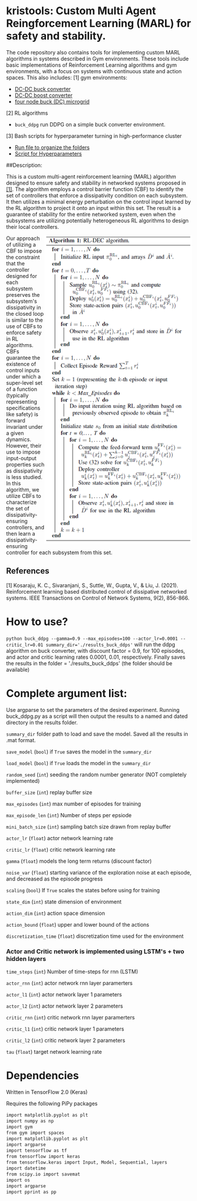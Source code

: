 # kristools: Custom Multi Agent Reingforcement Learning (MARL) for safety and stability.

The code repository also contains tools for implementing custom MARL algorithms in systems described in Gym environments. These tools include basic implementations of Reinforcement Learning algorithms and gym environments, with a focus on systems with continuous state and action spaces. This also includes:
[1] gym environments:
- [DC-DC buck converter](rl/gym_env/buck.py)
- [DC-DC boost converter](rl/gym_env/boost.py)
- [four node buck (DC) microgrid](rl/gym_env/buck_microgrid.py)

[2] RL algorithms
- ```buck_ddpg``` run DDPG on a simple buck converter environment. 

[3] Bash scripts for hyperparameter turning in high-performance cluster 
- [Run file to  organize the folders](https://github.com/asokraju/kristools/blob/e41eb5ff0f6b6ded45129a322c609c47ea5cf041/my_scripts/gpu_batch.sh)
- [Script for Hyperparameters](https://github.com/asokraju/kristools/blob/e41eb5ff0f6b6ded45129a322c609c47ea5cf041/my_scripts/run_script.sh)

##Description:

This is a custom multi-agent reinforcement learning (MARL) algorithm designed to ensure safety and stability in networked systems proposed in [[1]](#1). The algorithm employs a control barrier function (CBF) to identify the set of controllers that enforce a dissipativity condition on each subsystem. It then utilizes a minimal energy perturbation on the control input learned by the RL algorithm to project it onto an input within this set. The result is a guarantee of stability for the entire networked system, even when the subsystems are utilizing potentially heterogeneous RL algorithms to design their local controllers.

<img src="https://github.com/asokraju/kristools/blob/d23bbb49d2ac67d4750a55c728d9b631ef4633b3/results/algorithm.PNG" width="400" align="right">

<!-- The algorithm is described in Algorithm 1, which can be found in the code repository at the following link: https://github.com/asokraju/kristools/blob/d23bbb49d2ac67d4750a55c728d9b631ef4633b3/results/algorithm.PNG -->


Our approach of utilizing a CBF to impose the constraint that the controller designed for each subsystem preserves the subsystem's dissipativity in the closed loop is similar to the use of CBFs to enforce safety in RL algorithms. CBFs guarantee the existence of control inputs under which a super-level set of a function (typically representing specifications like safety) is forward invariant under a given dynamics. However, their use to impose input-output properties such as dissipativity is less studied. In this algorithm, we utilize CBFs to characterize the set of dissipativity-ensuring controllers, and then learn a dissipativity-ensuring controller for each subsystem from this set. 

<!-- <> (![DC-DC buck converter](results/results_plot_nice.png)) -->


## References
<a id="1">[1]</a> 
Kosaraju, K. C., Sivaranjani, S., Suttle, W., Gupta, V., & Liu, J. (2021). 
Reinforcement learning based distributed control of dissipative networked systems. 
IEEE Transactions on Control of Network Systems, 9(2), 856-866.
# How to use?
```python buck_ddpg --gamma=0.9 --max_episodes=100 --actor_lr=0.0001 --critic_lr=0.01 summary_dir='./results_buck_ddps'```
will run the ddpg algorithm on buck converter, with discount factor = 0.9, for 100 episodes, and actor and critic learning rates 0.0001, 0.01, respectively. Finally saves the results in the folder = './results_buck_ddps' (the folder should be available)

# Complete argument list:

Use argparse to set the parameters of the desired experiment. Running buck_ddpg.py as a script will then output the results to a named and dated directory in the results folder.

```summary_dir``` folder path to load and save the model. Saved all the results in .mat format.

```save_model``` (```bool```) if ```True``` saves the model in the ```summary_dir```

```load_model``` (```bool```) if ```True``` loads the model in the ```summary_dir```

```random_seed```  (```int```)  seeding the random number generator (NOT completely implemented)

```buffer_size``` (```int```) replay buffer size

```max_episodes``` (```int```) max number of episodes for training

```max_episode_len``` (```int```) Number of steps per epsiode

```mini_batch_size``` (```int```) sampling batch size drawn from replay buffer

```actor_lr``` (```float```) actor network learning rate

```critic_lr``` (```float```) critic network learning rate

```gamma``` (```float```) models the long term returns (discount factor)

```noise_var``` (```float```) starting variance of the exploration noise at each episode, and decreased as the episode progress

```scaling```  (```bool```) If ```True``` scales the states before using for training

```state_dim``` (```int```) state dimension of environment

```action_dim``` (```int```) action space dimension

```action_bound``` (```float```) upper and lower bound of the actions

```discretization_time``` (```float```) discretization time used for the environment

### Actor and Critic network is implemented using LSTM's + two hidden layers

```time_steps``` (```int```) Number of time-steps for rnn (LSTM)

```actor_rnn``` (```int```) actor network rnn layer paramerters

```actor_l1``` (```int```) actor network layer 1 parameters

```actor_l2``` (```int```) actor network layer 2 parameters



```critic_rnn``` (```int```) critic network rnn layer paramerters

```critic_l1``` (```int```) critic network layer 1 parameters

```critic_l2``` (```int```) critic network layer 2 parameters

```tau```  (```float```)  target network learning rate



# Dependencies

Written in TensorFlow 2.0 (Keras)

Requires the following PiPy packages
```
import matplotlib.pyplot as plt
import numpy as np
import gym
from gym import spaces
import matplotlib.pyplot as plt
import argparse
import tensorflow as tf
from tensorflow import keras
from tensorflow.keras import Input, Model, Sequential, layers
import datetime
from scipy.io import savemat
import os
import argparse
import pprint as pp
```
